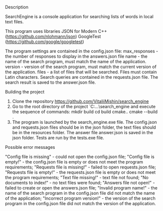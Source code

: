 Description

SearchEngine is a console application for searching lists of words in local text files.

This program uses libraries
JSON for Modern C++ (https://github.com/nlohmann/json)
GoogleTest (https://github.com/google/googletest)

The program settings are contained in the config.json file:
max_responses - the number of responses to display in the answers.json file
name - the name of the search program, must match the name of the application.
version - version of the search program, must match the current version of the application.
files - a list of files that will be searched. Files must contain Latin characters.
Search queries are contained in the requests.json file.
The search result is saved to the answer.json file.

Building the project

1. Clone the repository https://github.com/VitaliiMishin/search_engine
2. Go to the root directory of the project `C:\...\search_engine and execute the sequence of commands:
   mkdir build
   cd build
   cmake..
   cmake --build .
3. The program is launched by the search_engine.exe file. The config.json and requests.json files should be in the json folder, the text files should be in the resources folder. The answer file answer.json is saved in the json folder.
   Tests are run by the tests.exe file.

Possible error messages

"Config file is missing" - could not open the config.json file;
"Config file is empty!" - the config.json file is empty or does not meet the program requirements;
"Requests file is missing!" - failed to open requests.json file;
"Requests file is empty!" - the requests.json file is empty or does not meet the program requirements;
"Text file missing!" - text file not found;
"No documents to index!" - no text files were found;
"Answers file not open!" - failed to create or open the answers.json file;
"Invalid program name!" - the name of the search program in the config.json file did not match the name of the application;
"Incorrect program version!" - the version of the search program in the config.json file did not match the version of the application.